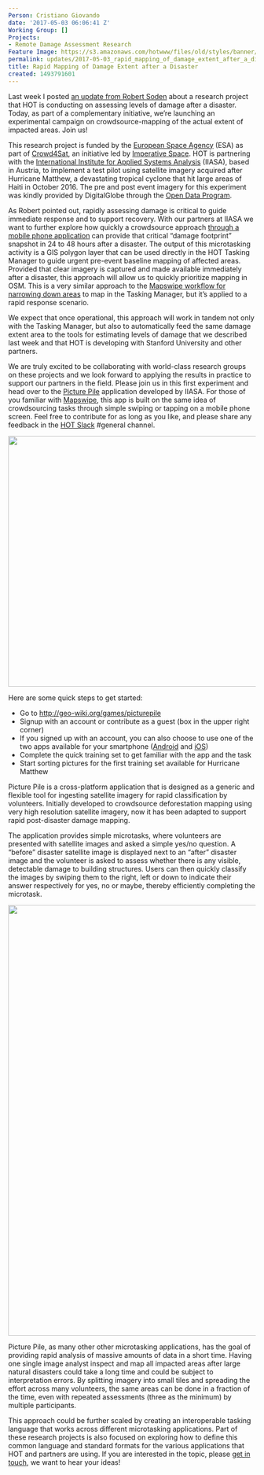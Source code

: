 ```yaml
---
Person: Cristiano Giovando
date: '2017-05-03 06:06:41 Z'
Working Group: []
Projects:
- Remote Damage Assessment Research
Feature Image: https://s3.amazonaws.com/hotwww/files/old/styles/banner/public/PicturePileApp.jpg
permalink: updates/2017-05-03_rapid_mapping_of_damage_extent_after_a_disaster
title: Rapid Mapping of Damage Extent after a Disaster
created: 1493791601
---
```

<p>Last week I posted <a href="https://www.hotosm.org/updates/2017-04-26_hot_research_partnership_on_crowdsourced_damage_assessment" target="_blank">an update from Robert Soden</a> about a research project that HOT is conducting on assessing levels of damage after a disaster. Today, as part of a complementary initiative, we’re launching an experimental campaign on crowdsource-mapping of the actual extent of impacted areas. Join us!</p><p><!--break--></p><p>This research project is funded by the <a href="http://www.esa.int/ESA" target="_blank">European Space Agency</a> (ESA) as part of <a href="http://www.crowd4sat.org" target="_blank">Crowd4Sat</a>, an initiative led by <a href="http://www.imperativespace.com" target="_blank">Imperative Space</a>. HOT is partnering with the <a href="http://www.iiasa.ac.at" target="_blank">International Institute for Applied Systems Analysis</a> (IIASA), based in Austria, to implement a test pilot using satellite imagery acquired after Hurricane Matthew, a devastating tropical cyclone that hit large areas of Haiti in October 2016. The pre and post event imagery for this experiment was kindly provided by DigitalGlobe through the <a href="https://www.digitalglobe.com/opendata" target="_blank">Open Data Program</a>.</p><p>As Robert pointed out, rapidly assessing damage is critical to guide immediate response and to support recovery. With our partners at IIASA we want to further explore how quickly a crowdsource approach <a href="http://blog.iiasa.ac.at/2016/05/17/picture-pile-gaming-for-science/" target="_blank">through a mobile phone application</a> can provide that critical “damage footprint” snapshot in 24 to 48 hours after a disaster. The output of this microtasking activity is a GIS polygon layer that can be used directly in the HOT Tasking Manager to guide urgent pre-event baseline mapping of affected areas. Provided that clear imagery is captured and made available immediately after a disaster, this approach will allow us to quickly prioritize mapping in OSM. This is a very similar approach to the <a href="http://k1z.blog.uni-heidelberg.de/2017/03/28/10-million-contributions-its-time-for-mapswipe-analytics/" target="_blank">Mapswipe workflow for narrowing down areas</a> to map in the Tasking Manager, but it’s applied to a rapid response scenario.</p><p>We expect that once operational, this approach will work in tandem not only with the Tasking Manager, but also to automatically feed the same damage extent area to the tools for estimating levels of damage that we described last week and that HOT is developing with Stanford University and other partners.</p><p>We are truly excited to be collaborating with world-class research groups on these projects and we look forward to applying the results in practice to support our partners in the field. Please join us in this first experiment and head over to the <a href="http://geo-wiki.org/games/picturepile" target="_blank">Picture Pile</a> application developed by IIASA. For those of you familiar with <a href="https://mapswipe.org/" target="_blank">Mapswipe</a>, this app is built on the same idea of crowdsourcing tasks through simple swiping or tapping on a mobile phone screen. Feel free to contribute for as long as you like, and please share any feedback in the <a href="https://hotosm-slack.herokuapp.com/" target="_blank">HOT Slack</a> #general channel.</p><p><img src="https://s3.amazonaws.com/hotwww/files/old/PicturePileHeader.jpg" alt="" width="1200" height="510"></p><p>Here are some quick steps to get started:</p><ul><li>Go to <a href="http://geo-wiki.org/games/picturepile" target="_blank">http://geo-wiki.org/games/picturepile</a></li><li>Signup with an account or contribute as a guest (box in the upper right corner)</li><li>If you signed up with an account, you can also choose to use one of the two apps available for your smartphone (<a href="https://play.google.com/store/apps/details?id=air.PicturePile" target="_blank">Android</a> and <a href="https://itunes.apple.com/us/app/picture-pile/id926740054?ls=1&amp;mt=8" target="_blank">iOS</a>)</li><li>Complete the quick training set to get familiar with the app and the task</li><li>Start sorting pictures for the first training set available for Hurricane Matthew</li></ul><p>Picture Pile is a cross-platform application that is designed as a generic and flexible tool for ingesting satellite imagery for rapid classification by volunteers. Initially developed to crowdsource deforestation mapping using very high resolution satellite imagery, now it has been adapted to support rapid post-disaster damage mapping.</p><p>The application provides simple microtasks, where volunteers are presented with satellite images and asked a simple yes/no question. A “before” disaster satellite image is displayed next to an “after” disaster image and the volunteer is asked to assess whether there is any visible, detectable damage to building structures. Users can then quickly classify the images by swiping them to the right, left or down to indicate their answer respectively for yes, no or maybe, thereby efficiently completing the microtask.&nbsp;</p><p><img src="https://s3.amazonaws.com/hotwww/files/old/PicturePileApp.jpg" alt="" width="1050" height="876"></p><p>Picture Pile, as many other other microtasking applications, has the goal of providing rapid analysis of massive amounts of data in a short time. Having one single image analyst inspect and map all impacted areas after large natural disasters could take a long time and could be subject to interpretation errors. By splitting imagery into small tiles and spreading the effort across many volunteers, the same areas can be done in a fraction of the time, even with repeated assessments (three as the minimum) by multiple participants.</p><p>This approach could be further scaled by creating an interoperable tasking language that works across different microtasking applications. Part of these research projects is also focused on exploring how to define this common language and standard formats for the various applications that HOT and partners are using. If you are interested in the topic, please <a href="https://twitter.com/hotosm" target="_blank">get in touch</a>, we want to hear your ideas!</p>
